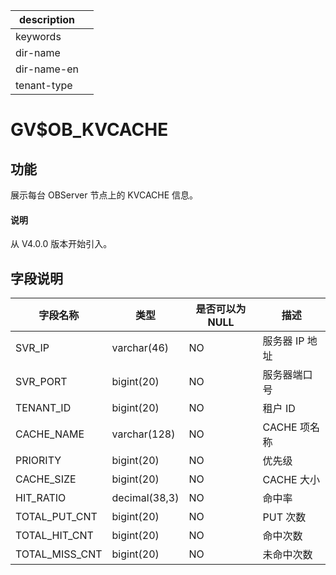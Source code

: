 |description||
|---|---|
|keywords||
|dir-name||
|dir-name-en||
|tenant-type||

# GV$OB_KVCACHE

## 功能

展示每台 OBServer 节点上的 KVCACHE 信息。

<main id="notice" type='explain'>
  <h4>说明</h4>
  <p>从 V4.0.0 版本开始引入。</p>
</main>

## 字段说明

|      字段名称      |      类型       | 是否可以为 NULL |    描述     |
|----------------|---------------|------------|-----------|
| SVR_IP         | varchar(46)   | NO         | 服务器 IP 地址 |
| SVR_PORT       | bigint(20)    | NO         | 服务器端口号    |
| TENANT_ID      | bigint(20)    | NO         | 租户 ID     |
| CACHE_NAME     | varchar(128)  | NO         | CACHE 项名称 |
| PRIORITY       | bigint(20)    | NO         | 优先级       |
| CACHE_SIZE     | bigint(20)    | NO         | CACHE 大小  |
| HIT_RATIO      | decimal(38,3) | NO         | 命中率       |
| TOTAL_PUT_CNT  | bigint(20)    | NO         | PUT 次数    |
| TOTAL_HIT_CNT  | bigint(20)    | NO         | 命中次数      |
| TOTAL_MISS_CNT | bigint(20)    | NO         | 未命中次数     |
